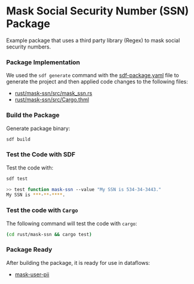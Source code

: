 # Mask Social Security Number (SSN) Package

Example package that uses a third party library (Regex) to mask social security numbers.


### Package Implementation

We used the `sdf generate` command with the [sdf-package.yaml](./sdf-package.yaml) file to generate the project and then applied code changes to the following files:

* [rust/mask-ssn/src/mask_ssn.rs](./rust/mask-ssn/src/mask_ssn.rs)
* [rust/mask-ssn/src/Cargo.thml](./rust/mask-ssn/Cargo.toml)


### Build the Package

Generate package binary:

```bash
sdf build
```

### Test the Code with SDF

Test the code with:

```bash
sdf test
```

```bash
>> test function mask-ssn --value "My SSN is 534-34-3443."
My SSN is ***-**-****.
```

### Test the code with `Cargo`

The following command will test the code with `cargo`:

```bash
(cd rust/mask-ssn && cargo test)
```

### Package Ready

After building the package, it is ready for use in dataflows:
* [mask-user-pii](../../dataflows/mask-user-pii/package-variant/README.MD)


[Install SDF]: /README.MD#prerequisites
